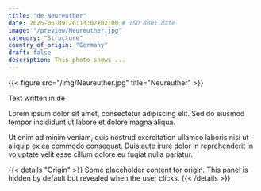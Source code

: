 ```yaml
---
title: "de Neureuther"
date: 2025-06-09T20:13:02+02:00 # ISO 8601 date
image: "/preview/Neureuther.jpg"
category: "Structure"
country_of_origin: "Germany"
draft: false
description: This photo shows ...
---
```


{{< figure src="/img/Neureuther.jpg" title="Neureuther" >}}

Text written in de

Lorem ipsum dolor sit amet, consectetur adipiscing elit. Sed do eiusmod tempor incididunt ut labore et dolore magna aliqua.

Ut enim ad minim veniam, quis nostrud exercitation ullamco laboris nisi ut aliquip ex ea commodo consequat. Duis aute irure dolor in reprehenderit in voluptate velit esse cillum dolore eu fugiat nulla pariatur.


{{< details "Origin" >}}
Some placeholder content for origin. This panel is hidden by default but revealed when the user clicks.
{{< /details >}}

